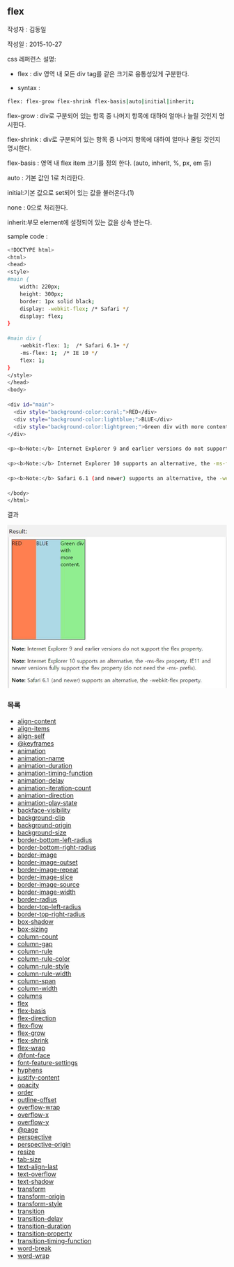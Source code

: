 ## flex

작성자 : 김동일

작성일 : 2015-10-27

css 레퍼런스 설명: 
 - flex : div 영역 내 모든 div tag를 같은 크기로 융통성있게 구분한다.
 
 - syntax : 
```sh 
flex: flex-grow flex-shrink flex-basis|auto|initial|inherit;
```

flex-grow : div로 구분되어 있는 항목 중 나머지 항목에 대하여 얼마나 늘릴 것인지 명시한다.

flex-shrink : div로 구분되어 있는 항목 중 나머지 항목에 대하여 얼마나 줄일 것인지 명시한다.

flex-basis : 영역 내 flex item 크기를 정의 한다. (auto, inherit, %, px, em 등)

auto : 기본 값인 1로 처리한다.

initial:기본 값으로 set되어 있는 값을 불러온다.(1)

none : 0으로 처리한다.

inherit:부모 element에 설정되어 있는 값을 상속 받는다.

sample code : 
```sh
<!DOCTYPE html>
<html>
<head>
<style> 
#main {
    width: 220px;
    height: 300px;
    border: 1px solid black;
    display: -webkit-flex; /* Safari */
    display: flex;
}

#main div {
    -webkit-flex: 1;  /* Safari 6.1+ */
    -ms-flex: 1;  /* IE 10 */    
    flex: 1;
}
</style>
</head>
<body>

<div id="main">
  <div style="background-color:coral;">RED</div>
  <div style="background-color:lightblue;">BLUE</div>  
  <div style="background-color:lightgreen;">Green div with more content.</div>
</div>

<p><b>Note:</b> Internet Explorer 9 and earlier versions do not support the flex property.</p>

<p><b>Note:</b> Internet Explorer 10 supports an alternative, the -ms-flex property. IE11 and newer versions fully support the flex property (do not need the -ms- prefix).</p>

<p><b>Note:</b> Safari 6.1 (and newer) supports an alternative, the -webkit-flex property.</p>

</body>
</html>

```

결과 

![flex](../images/flex.jpg)

### 목록
* [align-content](align-content.md)
* [align-items](align-items.md)
* [align-self](align-self.md)
* [@keyframes](@keyframes.md)
* [animation](animation.md)
* [animation-name](animation-name.md)
* [animation-duration](animation-duration.md)
* [animation-timing-function](animation-timing-function.md)
* [animation-delay](animation-delay.md)
* [animation-iteration-count](animation-iteration-count.md)
* [animation-direction](animation-direction.md)
* [animation-play-state](animation-play-state.md)
* [backface-visibility](backface-visibility.md)
* [background-clip](background-clip.md)
* [background-origin](background-origin.md)
* [background-size](background-size.md)
* [border-bottom-left-radius](border-bottom-left-radius.md)
* [border-bottom-right-radius](border-bottom-right-radius.md)
* [border-image](border-image.md)
* [border-image-outset](border-image-outset.md)
* [border-image-repeat](border-image-repeat.md)
* [border-image-slice](border-image-slice.md)
* [border-image-source](border-image-source.md)
* [border-image-width](border-image-width.md)
* [border-radius](border-radius.md)
* [border-top-left-radius](border-top-left-radius.md)
* [border-top-right-radius](border-top-right-radius.md)
* [box-shadow](box-shadow.md)
* [box-sizing](box-sizing.md)
* [column-count](column-count.md)
* [column-gap](column-gap.md)
* [column-rule](column-rule.md)
* [column-rule-color](column-rule-color.md)
* [column-rule-style](column-rule-style.md)
* [column-rule-width](column-rule-width.md)
* [column-span](column-span.md)
* [column-width](column-width.md)
* [columns](columns.md)
* [flex](flex.md)
* [flex-basis](flex-basis.md)
* [flex-direction](flex-direction.md)
* [flex-flow](flex-flow.md)
* [flex-grow](flex-grow.md)
* [flex-shrink](flex-shrink.md)
* [flex-wrap](flex-wrap.md)
* [@font-face](@font-face.md)
* [font-feature-settings](font-feature-settings.md)
* [hyphens](hyphens.md)
* [justify-content](justify-content.md)
* [opacity](opacity.md)
* [order](order.md)
* [outline-offset](outline-offset.md)
* [overflow-wrap](overflow-wrap.md)
* [overflow-x](overflow-x.md)
* [overflow-y](overflow-y.md)
* [@page](@page.md)
* [perspective](perspective.md)
* [perspective-origin](perspective-origin.md)
* [resize](resize.md)
* [tab-size](tab-size.md)
* [text-align-last](text-align-last.md)
* [text-overflow](text-overflow.md)
* [text-shadow](text-shadow.md)
* [transform](transform.md)
* [transform-origin](transform-origin.md)
* [transform-style](transform-style.md)
* [transition](transition.md)
* [transition-delay](transition-delay.md)
* [transition-duration](transition-duration.md)
* [transition-property](transition-property.md)
* [transition-timing-function](transition-timing-function.md)
* [word-break](word-break.md)
* [word-wrap](word-wrap.md)